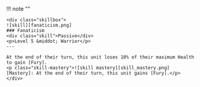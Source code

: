 !!! note ""

    <div class="skillbox">
    ![skill][fanaticism.png]
    ### Fanaticism
    <div class="skill">Passive</div>
    <p>Level 5 &middot; Warrior</p>
    ---

    At the end of their turn, this unit loses 10% of their maximum Health to gain [Fury].
    <p class="skill-mastery">![skill mastery][skill_mastery.png]  [Mastery]: At the end of their turn, this unit gains [Fury].</p> 
    </div>
